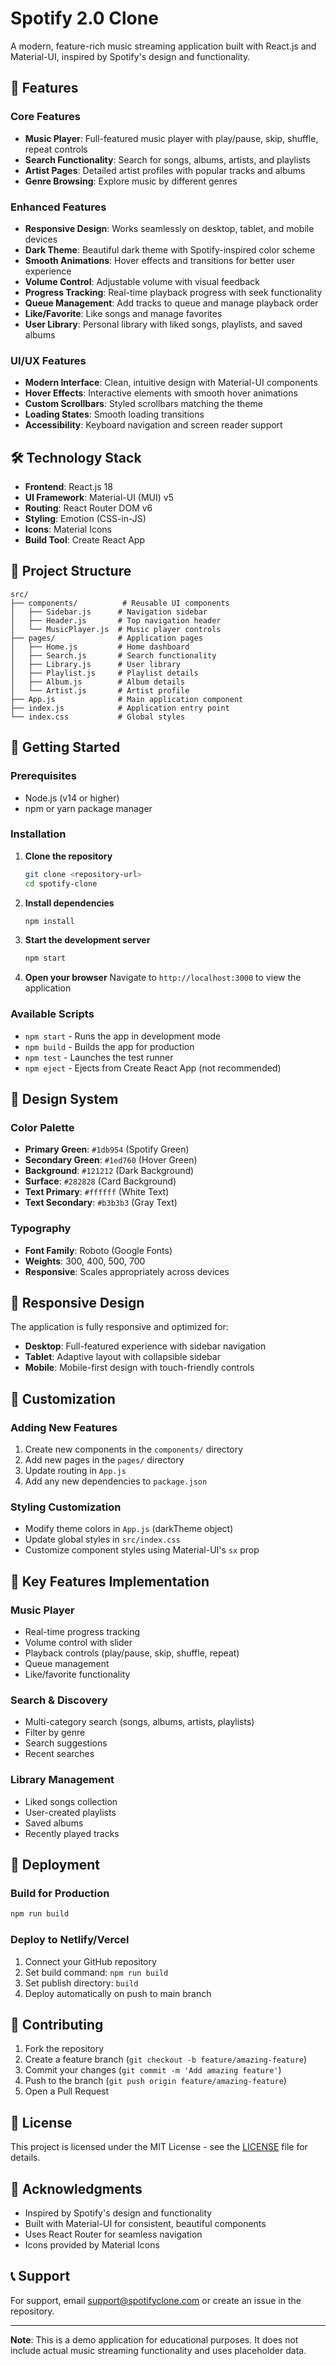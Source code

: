 # Spotify 2.0 Clone

A modern, feature-rich music streaming application built with React.js and Material-UI, inspired by Spotify's design and functionality.

## 🎵 Features

### Core Features
- **Music Player**: Full-featured music player with play/pause, skip, shuffle, repeat controls
- **Search Functionality**: Search for songs, albums, artists, and playlists
- **Artist Pages**: Detailed artist profiles with popular tracks and albums
- **Genre Browsing**: Explore music by different genres

### Enhanced Features
- **Responsive Design**: Works seamlessly on desktop, tablet, and mobile devices
- **Dark Theme**: Beautiful dark theme with Spotify-inspired color scheme
- **Smooth Animations**: Hover effects and transitions for better user experience
- **Volume Control**: Adjustable volume with visual feedback
- **Progress Tracking**: Real-time playback progress with seek functionality
- **Queue Management**: Add tracks to queue and manage playback order
- **Like/Favorite**: Like songs and manage favorites
- **User Library**: Personal library with liked songs, playlists, and saved albums

### UI/UX Features
- **Modern Interface**: Clean, intuitive design with Material-UI components
- **Hover Effects**: Interactive elements with smooth hover animations
- **Custom Scrollbars**: Styled scrollbars matching the theme
- **Loading States**: Smooth loading transitions
- **Accessibility**: Keyboard navigation and screen reader support

## 🛠️ Technology Stack

- **Frontend**: React.js 18
- **UI Framework**: Material-UI (MUI) v5
- **Routing**: React Router DOM v6
- **Styling**: Emotion (CSS-in-JS)
- **Icons**: Material Icons
- **Build Tool**: Create React App

## 📁 Project Structure

```
src/
├── components/          # Reusable UI components
│   ├── Sidebar.js      # Navigation sidebar
│   ├── Header.js       # Top navigation header
│   └── MusicPlayer.js  # Music player controls
├── pages/              # Application pages
│   ├── Home.js         # Home dashboard
│   ├── Search.js       # Search functionality
│   ├── Library.js      # User library
│   ├── Playlist.js     # Playlist details
│   ├── Album.js        # Album details
│   └── Artist.js       # Artist profile
├── App.js              # Main application component
├── index.js            # Application entry point
└── index.css           # Global styles
```

## 🚀 Getting Started

### Prerequisites
- Node.js (v14 or higher)
- npm or yarn package manager

### Installation

1. **Clone the repository**
   ```bash
   git clone <repository-url>
   cd spotify-clone
   ```

2. **Install dependencies**
   ```bash
   npm install
   ```

3. **Start the development server**
   ```bash
   npm start
   ```

4. **Open your browser**
   Navigate to `http://localhost:3000` to view the application

### Available Scripts

- `npm start` - Runs the app in development mode
- `npm build` - Builds the app for production
- `npm test` - Launches the test runner
- `npm eject` - Ejects from Create React App (not recommended)

## 🎨 Design System

### Color Palette
- **Primary Green**: `#1db954` (Spotify Green)
- **Secondary Green**: `#1ed760` (Hover Green)
- **Background**: `#121212` (Dark Background)
- **Surface**: `#282828` (Card Background)
- **Text Primary**: `#ffffff` (White Text)
- **Text Secondary**: `#b3b3b3` (Gray Text)

### Typography
- **Font Family**: Roboto (Google Fonts)
- **Weights**: 300, 400, 500, 700
- **Responsive**: Scales appropriately across devices

## 📱 Responsive Design

The application is fully responsive and optimized for:
- **Desktop**: Full-featured experience with sidebar navigation
- **Tablet**: Adaptive layout with collapsible sidebar
- **Mobile**: Mobile-first design with touch-friendly controls

## 🔧 Customization

### Adding New Features
1. Create new components in the `components/` directory
2. Add new pages in the `pages/` directory
3. Update routing in `App.js`
4. Add any new dependencies to `package.json`

### Styling Customization
- Modify theme colors in `App.js` (darkTheme object)
- Update global styles in `src/index.css`
- Customize component styles using Material-UI's `sx` prop

## 🎯 Key Features Implementation

### Music Player
- Real-time progress tracking
- Volume control with slider
- Playback controls (play/pause, skip, shuffle, repeat)
- Queue management
- Like/favorite functionality

### Search & Discovery
- Multi-category search (songs, albums, artists, playlists)
- Filter by genre
- Search suggestions
- Recent searches

### Library Management
- Liked songs collection
- User-created playlists
- Saved albums
- Recently played tracks

## 🚀 Deployment

### Build for Production
```bash
npm run build
```

### Deploy to Netlify/Vercel
1. Connect your GitHub repository
2. Set build command: `npm run build`
3. Set publish directory: `build`
4. Deploy automatically on push to main branch

## 🤝 Contributing

1. Fork the repository
2. Create a feature branch (`git checkout -b feature/amazing-feature`)
3. Commit your changes (`git commit -m 'Add amazing feature'`)
4. Push to the branch (`git push origin feature/amazing-feature`)
5. Open a Pull Request

## 📄 License

This project is licensed under the MIT License - see the [LICENSE](LICENSE) file for details.

## 🙏 Acknowledgments

- Inspired by Spotify's design and functionality
- Built with Material-UI for consistent, beautiful components
- Uses React Router for seamless navigation
- Icons provided by Material Icons

## 📞 Support

For support, email support@spotifyclone.com or create an issue in the repository.

---

**Note**: This is a demo application for educational purposes. It does not include actual music streaming functionality and uses placeholder data. 
